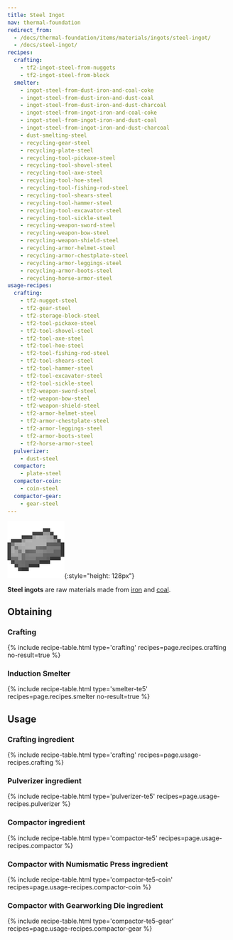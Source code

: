 ```yaml
---
title: Steel Ingot
nav: thermal-foundation
redirect_from:
  - /docs/thermal-foundation/items/materials/ingots/steel-ingot/
  - /docs/steel-ingot/
recipes:
  crafting:
    - tf2-ingot-steel-from-nuggets
    - tf2-ingot-steel-from-block
  smelter:
    - ingot-steel-from-dust-iron-and-coal-coke
    - ingot-steel-from-dust-iron-and-dust-coal
    - ingot-steel-from-dust-iron-and-dust-charcoal
    - ingot-steel-from-ingot-iron-and-coal-coke
    - ingot-steel-from-ingot-iron-and-dust-coal
    - ingot-steel-from-ingot-iron-and-dust-charcoal
    - dust-smelting-steel
    - recycling-gear-steel
    - recycling-plate-steel
    - recycling-tool-pickaxe-steel
    - recycling-tool-shovel-steel
    - recycling-tool-axe-steel
    - recycling-tool-hoe-steel
    - recycling-tool-fishing-rod-steel
    - recycling-tool-shears-steel
    - recycling-tool-hammer-steel
    - recycling-tool-excavator-steel
    - recycling-tool-sickle-steel
    - recycling-weapon-sword-steel
    - recycling-weapon-bow-steel
    - recycling-weapon-shield-steel
    - recycling-armor-helmet-steel
    - recycling-armor-chestplate-steel
    - recycling-armor-leggings-steel
    - recycling-armor-boots-steel
    - recycling-horse-armor-steel
usage-recipes:
  crafting:
    - tf2-nugget-steel
    - tf2-gear-steel
    - tf2-storage-block-steel
    - tf2-tool-pickaxe-steel
    - tf2-tool-shovel-steel
    - tf2-tool-axe-steel
    - tf2-tool-hoe-steel
    - tf2-tool-fishing-rod-steel
    - tf2-tool-shears-steel
    - tf2-tool-hammer-steel
    - tf2-tool-excavator-steel
    - tf2-tool-sickle-steel
    - tf2-weapon-sword-steel
    - tf2-weapon-bow-steel
    - tf2-weapon-shield-steel
    - tf2-armor-helmet-steel
    - tf2-armor-chestplate-steel
    - tf2-armor-leggings-steel
    - tf2-armor-boots-steel
    - tf2-horse-armor-steel
  pulverizer:
    - dust-steel
  compactor:
    - plate-steel
  compactor-coin:
    - coin-steel
  compactor-gear:
    - gear-steel
---
```


![Steel ingot](/assets/images/thermal-foundation/ingot-steel.png){:style="height: 128px"}


**Steel ingots** are raw materials made from
[iron](https://minecraft.gamepedia.com/Iron_Ingot) and
[coal](https://minecraft.gamepedia.com/Coal).


Obtaining
---------

### Crafting
{% include recipe-table.html type='crafting' recipes=page.recipes.crafting no-result=true %}

### Induction Smelter
{% include recipe-table.html type='smelter-te5' recipes=page.recipes.smelter no-result=true %}


Usage
-----

### Crafting ingredient
{% include recipe-table.html type='crafting' recipes=page.usage-recipes.crafting %}

### Pulverizer ingredient
{% include recipe-table.html type='pulverizer-te5' recipes=page.usage-recipes.pulverizer %}

### Compactor ingredient
{% include recipe-table.html type='compactor-te5' recipes=page.usage-recipes.compactor %}

### Compactor with Numismatic Press ingredient
{% include recipe-table.html type='compactor-te5-coin' recipes=page.usage-recipes.compactor-coin %}

### Compactor with Gearworking Die ingredient
{% include recipe-table.html type='compactor-te5-gear' recipes=page.usage-recipes.compactor-gear %}
